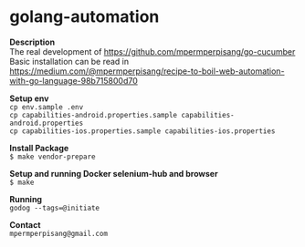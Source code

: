 # golang-automation

**Description**<br/>
The real development of https://github.com/mpermperpisang/go-cucumber<br/>
Basic installation can be read in https://medium.com/@mpermperpisang/recipe-to-boil-web-automation-with-go-language-98b715800d70

**Setup env**<br/>
`cp env.sample .env`<br/>
`cp capabilities-android.properties.sample capabilities-android.properties`<br/>
`cp capabilities-ios.properties.sample capabilities-ios.properties`

**Install Package**<br/>
`$ make vendor-prepare`

**Setup and running Docker selenium-hub and browser**<br/>
`$ make`

**Running**<br/>
`godog --tags=@initiate`

**Contact**<br/>
`mpermperpisang@gmail.com`
